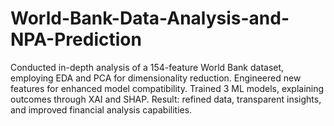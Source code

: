 # World-Bank-Data-Analysis-and-NPA-Prediction
Conducted in-depth analysis of a 154-feature World Bank dataset, employing EDA and PCA for dimensionality reduction. Engineered new features for enhanced model compatibility. Trained 3 ML models, explaining outcomes through XAI and SHAP. Result: refined data, transparent insights, and improved financial analysis capabilities.

